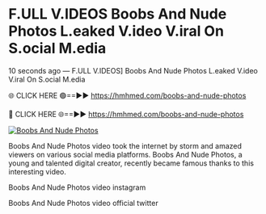 # F.ULL V.IDEOS Boobs And Nude Photos L.eaked V.ideo V.iral On S.ocial M.edia

10 seconds ago — F.ULL V.IDEOS] Boobs And Nude Photos L.eaked V.ideo V.iral On S.ocial M.edia

🌐 CLICK HERE 🟢==►► https://hmhmed.com/boobs-and-nude-photos

🔴 CLICK HERE 🌐==►► https://hmhmed.com/boobs-and-nude-photos

[![Boobs And Nude Photos](https://i.imgur.com/dJHk4Zq.gif)](https://hmhmed.com/boobs-and-nude-photos)

Boobs And Nude Photos video took the internet by storm and amazed viewers on various social media platforms. Boobs And Nude Photos, a young and talented digital creator, recently became famous thanks to this interesting video.

Boobs And Nude Photos video instagram

Boobs And Nude Photos video official twitter